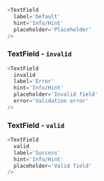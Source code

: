 ```js
<TextField
  label='Default'
  hint='Info/Hint'
  placeholder='Placeholder'
/>
```


### TextField - `invalid`


```js
<TextField
  invalid
  label='Error'
  hint='Info/Hint'
  placeholder='Invalid field'
  error='Validation error'
/>
```

### TextField - `valid`


```js
<TextField
  valid
  label='Success'
  hint='Info/Hint'
  placeholder='Valid field'
/>
```
